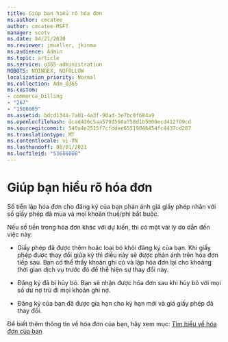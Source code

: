 ```yaml
---
title: Giúp bạn hiểu rõ hóa đơn
ms.author: cmcatee
author: cmcatee-MSFT
manager: scotv
ms.date: 04/21/2020
ms.reviewer: jmueller, jkinma
ms.audience: Admin
ms.topic: article
ms.service: o365-administration
ROBOTS: NOINDEX, NOFOLLOW
localization_priority: Normal
ms.collection: Adm_O365
ms.custom:
- commerce_billing
- "267"
- "1500005"
ms.assetid: bdcd1344-7a01-4a3f-90ad-3e7bc0f684a9
ms.openlocfilehash: dcad436c5aa5793560a758d1b5806ecd412f09cd
ms.sourcegitcommit: 540a4e2515f7cfddee65519046454fc4437cd287
ms.translationtype: MT
ms.contentlocale: vi-VN
ms.lasthandoff: 08/01/2021
ms.locfileid: "53686008"
---
```

# <a name="help-understanding-your-bill"></a>Giúp bạn hiểu rõ hóa đơn

Số tiền lập hóa đơn cho đăng ký của bạn phản ánh giá giấy phép nhân với số giấy phép đã mua và mọi khoản thuế/phí bắt buộc.
  
Nếu số tiền trong hóa đơn khác với dự kiến, thì có một vài lý do dẫn đến việc này:
  
- Giấy phép đã được thêm hoặc loại bỏ khỏi đăng ký của bạn. Khi giấy phép được thay đổi giữa kỳ thì điều này sẽ được phản ánh trên hóa đơn tiếp sau. Bạn có thể thấy khoản ghi có và lập hóa đơn lại cho khoảng thời gian dịch vụ trước đó để thể hiện sự thay đổi này.

- Đăng ký đã bị hủy bỏ. Bạn sẽ nhận được hóa đơn sau khi hủy bỏ với mọi số dư nợ trừ đi mọi khoản ghi nợ.

- Đăng ký của bạn đã được gia hạn cho kỳ hạn mới và giá giấy phép đã thay đổi.

Để biết thêm thông tin về hóa đơn của bạn, hãy xem mục: [Tìm hiểu về hóa đơn của bạn](/microsoft-365/commerce/billing-and-payments/understand-your-invoice2)
